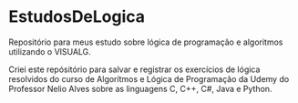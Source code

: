 # EstudosDeLogica
Repositório para meus estudo sobre lógica de programação e algoritmos utilizando o VISUALG.

Criei este repósitório para salvar e registrar os exercícios de lógica resolvidos do curso de Algorítmos e Lógica de Programação da Udemy do Professor Nelio Alves sobre as linguagens C, C++, C#, Java e Python.
